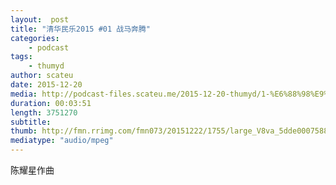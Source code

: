 ```yaml
---
layout:  post
title: "清华民乐2015 #01 战马奔腾"
categories:
    - podcast
tags:
    - thumyd
author: scateu
date: 2015-12-20
media: http://podcast-files.scateu.me/2015-12-20-thumyd/1-%E6%88%98%E9%A9%AC%E5%A5%94%E8%85%BE.m4a
duration: 00:03:51
length: 3751270
subtitle:
thumb: http://fmn.rrimg.com/fmn073/20151222/1755/large_V8va_5dde000758841e84.jpg
mediatype: "audio/mpeg"
---
```


陈耀星作曲
